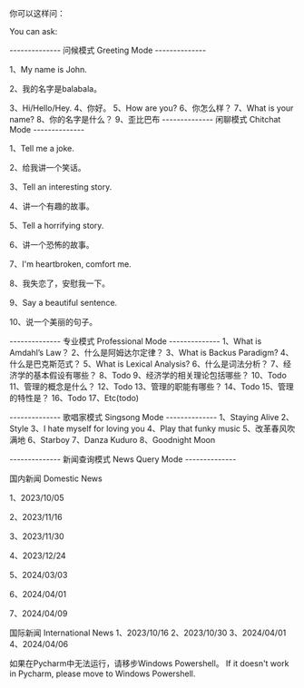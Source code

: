 你可以这样问：

You can ask:

--------------  问候模式 Greeting Mode  --------------

1、My name is John.

2、我的名字是balabala。

3、Hi/Hello/Hey.
4、你好。
5、How are you?
6、你怎么样？
7、What is your name?
8、你的名字是什么？
9、歪比巴布
--------------  闲聊模式 Chitchat Mode  --------------

1、Tell me a joke.

2、给我讲一个笑话。

3、Tell an interesting story.

4、讲一个有趣的故事。

5、Tell a horrifying story.

6、讲一个恐怖的故事。

7、I'm heartbroken, comfort me.

8、我失恋了，安慰我一下。

9、Say a beautiful sentence.

10、说一个美丽的句子。

--------------  专业模式 Professional Mode  --------------
1、What is Amdahl’s Law？
2、什么是阿姆达尔定律？
3、What is Backus Paradigm?
4、什么是巴克斯范式？
5、What is Lexical Analysis?
6、什么是词法分析？
7、经济学的基本假设有哪些？
8、Todo
9、经济学的相关理论包括哪些？
10、Todo
11、管理的概念是什么？
12、Todo
13、管理的职能有哪些？
14、Todo
15、管理的特性是？
16、Todo
17、Etc(todo)

--------------  歌唱家模式 Singsong Mode  --------------
1、Staying Alive
2、Style
3、I hate myself for loving you
4、Play that funky music
5、改革春风吹满地
6、Starboy
7、Danza Kuduro
8、Goodnight Moon

--------------  新闻查询模式 News Query Mode  --------------

国内新闻 Domestic News

1、2023/10/05

2、2023/11/16

3、2023/11/30

4、2023/12/24

5、2024/03/03

6、2024/04/01

7、2024/04/09

国际新闻 International News
1、2023/10/16
2、2023/10/30
3、2024/04/01
4、2024/04/06






如果在Pycharm中无法运行，请移步Windows Powershell。
If it doesn't work in Pycharm, please move to Windows Powershell.
